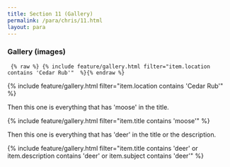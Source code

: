 ```yaml
---
title: Section 11 (Gallery)
permalink: /para/chris/11.html
layout: para
---
```


### Gallery (images)



``` {% raw %} {% include feature/gallery.html filter="item.location contains 'Cedar Rub'"  %}{% endraw %}```

{% include feature/gallery.html filter="item.location contains 'Cedar Rub'"  %}

Then this one is everything that has 'moose' in the title.

{% include feature/gallery.html filter="item.title contains 'moose'"  %}

Then this one is everything that has 'deer' in the title or the description.

{% include feature/gallery.html filter="item.title contains 'deer' or item.description contains 'deer' or item.subject contains 'deer'"  %}


